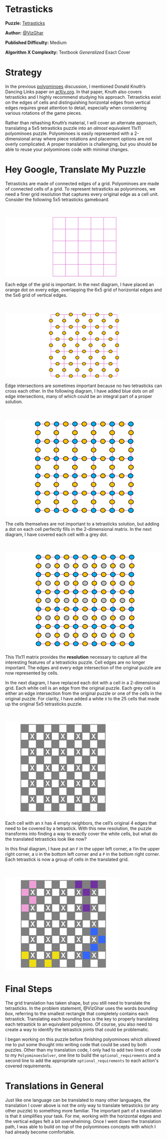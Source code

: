 # Tetrasticks

__Puzzle:__ [Tetrasticks](https://www.codingame.com/training/medium/tetrasticks)

__Author:__ [@VizGhar](https://www.codingame.com/profile/c152bee9fe8dc90ac4f6b84505b59ebb9086993)

__Published Difficulty:__ Medium

__Algorithm X Complexity:__ Textbook _Generalized_ Exact Cover

# Strategy

In the previous [polyominoes](polyominoes) discussion, I mentioned Donald Knuth’s Dancing Links paper on [arXiv.org]( https://arxiv.org/abs/cs/0011047). In that paper, Knuth also covers tetrasticks and I highly recommend studying his approach. Tetrasticks exist on the edges of cells and distinguishing horizontal edges from vertical edges requires great attention to detail, especially when considering various rotations of the game pieces.

Rather than rehashing Knuth’s material, I will cover an alternate approach, translating a 5x5 tetrasticks puzzle into an _almost_ equivalent 11x11 polyominoes puzzle. Polyominoes is easily represented with a 2-dimensional array where piece rotations and placement options are not overly complicated. A proper translation is challenging, but you should be able to reuse your polyominoes code with minimal changes.

# Hey Google, Translate My Puzzle

Tetrasticks are made of connected edges of a grid. Polyominoes are made of connected cells of a grid. To represent tetrasticks as polyominoes, we need a finer grid resolution that captures every original edge as a cell unit. Consider the following 5x5 tetrasticks gameboard.

<BR><BR>
![Tetrasticks Grid](Tetrasticks1-Grid.png)
<BR>

Each edge of the grid is important. In the next diagram, I have placed an orange dot on every edge, overlapping the 6x5 grid of horizontal edges and the 5x6 grid of vertical edges.

<BR><BR>
![Tetrasticks Grid Edges](Tetrasticks2-GridEdges.png)
<BR>

Edge intersections are sometimes important because no two tetrasticks can cross each other. In the following diagram, I have added blue dots on _all_ edge intersections, many of which could be an integral part of a proper solution.

<BR><BR>
![Tetrasticks Edges and Intersections](Tetrasticks3-GridEdgesIntersections.png)
<BR>

The cells themselves are not important to a tetrasticks solution, but adding a dot on each cell perfectly fills in the 2-dimensional matrix. In the next diagram, I have covered each cell with a grey dot.

<BR><BR>
![Tetrasticks Edges, Cells and Intersections ](Tetrasticks4-11x11.png)
<BR>

This 11x11 matrix provides the __resolution__ necessary to capture all the interesting features of a tetrasticks puzzle. Cell edges are no longer important. The edges and every edge intersection of the original puzzle are now represented by cells.

In the next diagram, I have replaced each dot with a cell in a 2-dimensional grid. Each white cell is an edge from the original puzzle. Each grey cell is either an edge intersection from the original puzzle or one of the cells in the original puzzle. For clarity, I have added a white `X` to the 25 cells that made up the original 5x5 tetrasticks puzzle.

<BR><BR>
![Tetrasticks Full Translation ](Tetrasticks5-FullTranslation.png)
<BR>

Each cell with an `X` has 4 empty neighbors, the cell’s original 4 edges that need to be covered by a tetrastick. With this new resolution, the puzzle transforms into finding a way to exactly cover the white cells, but what do the translated tetrasticks look like now?

In this final diagram, I have put an `F` in the upper left corner, a `T`in the upper right corner, a `U` in the bottom left corner and a `P` in the bottom right corner. Each tetrastick is now a group of cells in the translated grid.

<BR><BR>
![Tetrasticks Translation with Placed Pieces](Tetrasticks6-PlacedPieces.png)
<BR>

# Final Steps

The grid translation has taken shape, but you still need to translate the tetrasticks. In the problem statement, @VizGhar uses the words _bounding box_, referring to the smallest rectangle that completely contains each tetrastick. Translating each bounding box is the key to properly translating each tetrastick to an equivalent polyomino. Of course, you also need to create a way to identify the tetrastick joints that could be problematic.

I began working on this puzzle before finishing polyominoes which allowed me to put some thought into writing code that could be used by both puzzles. Other than my translation code, I only had to add two lines of code to my `PolyominoesSolver`, one line to build the `optional_requirements` and a second line to add the appropriate `optional_requirements` to each action's covered requirements.

# Translations in General

Just like one language can be translated to many other languages, the translation I cover above is not the only way to translate tetrasticks (or any other puzzle) to something more familiar. The important part of a translation is that it simplifies your task. For me, working with the horizontal edges and the vertical edges felt a bit overwhelming. Once I went down the translation path, I was able to build on top of the polyominoes concepts with which I had already become comfortable.
